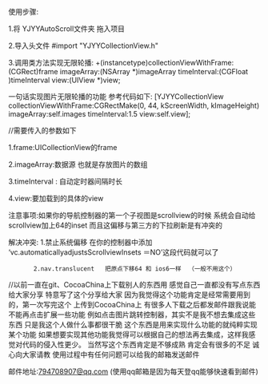 使用步骤:

1.将 YJYYAutoScroll文件夹 拖入项目

2.导入头文件 #import "YJYYCollectionView.h"

3.调用类方法实现无限轮播:
+(instancetype)collectionViewWithFrame:(CGRect)frame imageArray:(NSArray *)imageArray timeInterval:(CGFloat )timeInterval view:(UIView *)view;

一句话实现图片无限轮播的功能 参考代码如下:
 [YJYYCollectionView collectionViewWithFrame:CGRectMake(0, 44, kScreenWidth, kImageHeight) imageArray:self.images timeInterval:1.5 view:self.view];

//需要传入的参数如下

1.frame:UICollectionView的frame

2.imageArray:数据源 也就是存放图片的数组

3.timeInterval : 自动定时器间隔时长

4.view:要加载到的具体的view

注意事项:如果你的导航控制器的第一个子视图是scrollview的时候   系统会自动给scrollview加上64的inset
而且这偏移与第三方的下拉刷新是有冲突的

解决冲突: 1.禁止系统偏移 在你的控制器中添加 ‘vc.automaticallyadjustsScrollviewInsets ＝NO’这段代码就可以了 

           2.nav.translucent   把原点下移64 和 ios6一样  （一般不用这个） 

//以前一直在git、CocoaChina上下载别人的东西用 感觉自己一直都没有写点东西给大家分享 特意写了这个分享给大家 因为我觉得这个功能肯定是经常需要用到的，第一次写完这个 上传到CocoaChina上 有很多人下载之后都发邮件跟我说能不能再点击扩展一些功能 例如点击图片跳转控制器，其实不是我不想去集成这些东西 只是我这个人做什么事都很干脆 这个东西是用来实现什么功能的就纯粹实现某个功能 如果想要实现其他功能我觉得可以根据自己的想法再去集成，这样我感觉对代码的侵入性更少。 当然写这个东西肯定是不够成熟 肯定会有很多的不足 诚心向大家请教 使用过程中有任何问题可以给我的邮箱发送邮件 

邮件地址:794708907@qq.com (使用qq邮箱是因为每天登qq能够快速看到邮件)

